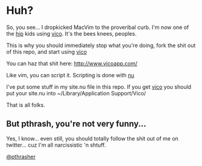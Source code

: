 Huh?
====

So, you see... I dropkicked MacVim to the proveribal curb. I'm now one
of the [hip][hipkid] kids using [vico](http://www.vicoapp.com/). It's the bees knees, peoples.
  
This is why you should immediately stop what you're doing, fork the
shit out of this repo, and start using [vico][vapp]
  
You can haz that shit here: http://www.vicoapp.com/
  
Like vim, you can script it. Scripting is done with
[nu][nulang]
  
I've put some stuff in my site.nu file in this repo. If you get [vico][vapp] you
should put your site.nu into ~/Library/Application Support/Vico/
  
That is all folks.
  
But pthrash, you're not very funny...
-------------------------------------

Yes, I know... even still, you should totally follow the shit out of me
on twitter... cuz I'm all narcissistic 'n shtuff.

[@pthrasher][pthrizzle]

[vapp]: http://www.vicoapp.com/ "it's the new vim, friends"
[hipkid]: http://www.sojones.com/wordpress/wp-content/uploads/2009/08/hip-kid-in-headband-300x207.jpg "A very cool kid"
[pthrizzle]: http://twitter.com/philipthrasher "Some stupid programmer kid's twitter."
[nulang]: http://programming.nu/about "The Nu Programming Language"
